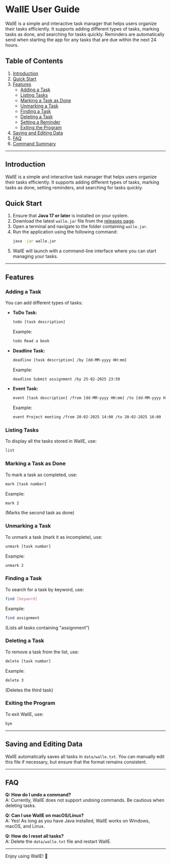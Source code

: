 # WallE User Guide

WallE is a simple and interactive task manager that helps users organize their tasks efficiently. It supports adding different types of tasks, marking tasks as done, and searching for tasks quickly.
Reminders are automatically send when starting the app for any tasks that are due within the next 24 hours.

## Table of Contents
1. [Introduction](#introduction)
2. [Quick Start](#quick-start)
3. [Features](#features)
   - [Adding a Task](#adding-a-task)
   - [Listing Tasks](#listing-tasks)
   - [Marking a Task as Done](#marking-a-task-as-done)
   - [Unmarking a Task](#unmarking-a-task)
   - [Finding a Task](#finding-a-task)
   - [Deleting a Task](#deleting-a-task)
   - [Setting a Reminder](#setting-a-reminder)
   - [Exiting the Program](#exiting-the-program)
4. [Saving and Editing Data](#saving-and-editing-data)
5. [FAQ](#faq)
6. [Command Summary](#command-summary)

---

## Introduction
WallE is a simple and interactive task manager that helps users organize their tasks efficiently. It supports adding different types of tasks, marking tasks as done, setting reminders, and searching for tasks quickly.

## Quick Start
1. Ensure that **Java 17 or later** is installed on your system.
2. Download the latest `walle.jar` file from the [releases page](https://github.com/your-repo/walle/releases).
3. Open a terminal and navigate to the folder containing `walle.jar`.
4. Run the application using the following command:
   ```sh
   java -jar walle.jar
   ```
5. WallE will launch with a command-line interface where you can start managing your tasks.

---

## Features

### Adding a Task
You can add different types of tasks:

- **ToDo Task:**
  ```sh
  todo [task description]
  ```
  Example:
  ```sh
  todo Read a book
  ```

- **Deadline Task:**
  ```sh
  deadline [task description] /by [dd-MM-yyyy HH:mm]
  ```
  Example:
  ```sh
  deadline Submit assignment /by 25-02-2025 23:59
  ```

- **Event Task:**
  ```sh
  event [task description] /from [dd-MM-yyyy HH:mm] /to [dd-MM-yyyy HH:mm]
  ```
  Example:
  ```sh
  event Project meeting /from 20-02-2025 14:00 /to 20-02-2025 16:00
  ```

### Listing Tasks
To display all the tasks stored in WallE, use:
```sh
list
```

### Marking a Task as Done
To mark a task as completed, use:
```sh
mark [task number]
```
Example:
```sh
mark 2
```
(Marks the second task as done)

### Unmarking a Task
To unmark a task (mark it as incomplete), use:
```sh
unmark [task number]
```
Example:
```sh
unmark 2
```

### Finding a Task
To search for a task by keyword, use:
```sh
find [keyword]
```
Example:
```sh
find assignment
```
(Lists all tasks containing "assignment")

### Deleting a Task
To remove a task from the list, use:
```sh
delete [task number]
```
Example:
```sh
delete 3
```
(Deletes the third task)

### Exiting the Program
To exit WallE, use:
```sh
bye
```

---

## Saving and Editing Data
WallE automatically saves all tasks in `data/walle.txt`. You can manually edit this file if necessary, but ensure that the format remains consistent.

---

## FAQ
**Q: How do I undo a command?**  
A: Currently, WallE does not support undoing commands. Be cautious when deleting tasks.

**Q: Can I use WallE on macOS/Linux?**  
A: Yes! As long as you have Java installed, WallE works on Windows, macOS, and Linux.

**Q: How do I reset all tasks?**  
A: Delete the `data/walle.txt` file and restart WallE.

---

Enjoy using WallE! 🚀